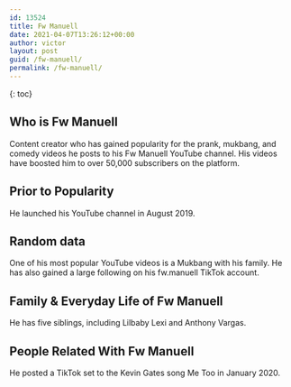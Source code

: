 ```yaml
---
id: 13524
title: Fw Manuell
date: 2021-04-07T13:26:12+00:00
author: victor
layout: post
guid: /fw-manuell/
permalink: /fw-manuell/
---
```



{: toc}


## Who is Fw Manuell



Content creator who has gained popularity for the prank, mukbang, and comedy videos he posts to his Fw Manuell YouTube channel. His videos have boosted him to over 50,000 subscribers on the platform. 

                
                
                
## Prior to Popularity



He launched his YouTube channel in August 2019. 

                
                
                
## Random data



One of his most popular YouTube videos is a Mukbang with his family. He has also gained a large following on his fw.manuell TikTok account. 

                
                
                
## Family & Everyday Life of Fw Manuell



He has five siblings, including Lilbaby Lexi and Anthony Vargas. 

                
                
                
## People Related With Fw Manuell



He posted a TikTok set to the Kevin Gates song Me Too in January 2020. 

                
              
            
          
          
          
